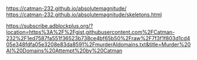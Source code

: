 https://catman-232.github.io/absolutemagnitude/ <br/>
https://catman-232.github.io/absolutemagnitude/skeletons.html <br/>

https://subscribe.adblockplus.org/?location=https%3A%2F%2Fgist.githubusercontent.com%2FCatman-232%2F1ed7587fa551f36523b738ce4bf65b50%2Fraw%2F7f3f1f803d1cd405e348fdfa05e3208e83da8591%2FmurderAIdomains.txt&title=Murder%20AI%20Domains%20Attempt%20by%20Catman
